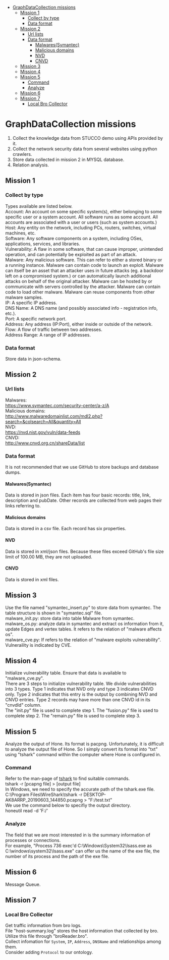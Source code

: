 <!-- TOC -->

- [GraphDataCollection missions](#graphdatacollection-missions)
    - [Mission 1](#mission-1)
        - [Collect by type](#collect-by-type)
        - [Data format](#data-format)
    - [Mission 2](#mission-2)
        - [Url lists](#url-lists)
        - [Data format](#data-format-1)
            - [Malwares(Symantec)](#malwaressymantec)
            - [Malicious domains](#malicious-domains)
            - [NVD](#nvd)
            - [CNVD](#cnvd)
    - [Mission 3](#mission-3)
    - [Mission 4](#mission-4)
    - [Mission 5](#mission-5)
        - [Command](#command)
        - [Analyze](#analyze)
    - [Mission 6](#mission-6)
    - [Mission 7](#mission-7)
        - [Local Bro Collector](#local-bro-collector)

<!-- /TOC -->
# GraphDataCollection missions
1. Collect the knowledge data from STUCCO demo using APIs provided by it.
2. Collect the network security data from several websites using python crawlers.
3. Store data collected in mission 2 in MYSQL database.
4. Relation analysis.
## Mission 1
### Collect by type
Types available are listed below.  
    Account: An account on some specific system(s), either belonging to some specific user or a system account. All software runs as some account. All accounts are associated with a user or users (such as system accounts.)  
    Host: Any entity on the network, including PCs, routers, switches, virtual machines, etc.  
    Software: Any software components on a system, including OSes, applications, services, and libraries.  
    Vulnerability: A flaw in some software, that can cause improper, unintended operation, and can potentially be exploited as part of an attack.  
    Malware: Any malicious software. This can refer to either a stored binary or a running instance. Malware can contain code to launch an exploit. Malware can itself be an asset that an attacker uses in future attacks (eg. a backdoor left on a compromised system.) or can automatically launch additional attacks on behalf of the original attacker. Malware can be hosted by or communicate with servers controlled by the attacker. Malware can contain code to load other malware. Malware can reuse components from other malware samples.  
    IP: A specific IP address.  
    DNS Name: A DNS name (and possibly associated info - registration info, etc.).  
    Port: A specific network port.  
    Address: Any address (IP:Port), either inside or outside of the network.  
    Flow: A flow of traffic between two addresses.  
    Address Range: A range of IP addresses.  
### Data format
Store data in json-schema. 
## Mission 2
### Url lists
Malwares:  
https://www.symantec.com/security-center/a-z/A  
Malicious domains:  
http://www.malwaredomainlist.com/mdl2.php?search=&colsearch=All&quantity=All  
NVD:  
https://nvd.nist.gov/vuln/data-feeds  
CNVD:  
http://www.cnvd.org.cn/shareData/list  
### Data format
It is not recommended that we use GitHub to store backups and database dumps.
#### Malwares(Symantec)
Data is stored in json files. Each item has four basic records: title, link, description and pubDate. Other records are collected from web pages their links referring to.
#### Malicious domains
Data is stored in a csv file. Each record has six properties.
#### NVD
Data is stored in xml/json files. Because these files exceed GitHub's file size limit of 100.00 MB, they are not uploaded.
#### CNVD
Data is stored in xml files.
## Mission 3
Use the file named "symantec_insert.py" to store data from symantec. The table structure is shown in "symantec.sql" file.  
malware_init.py: store data into table Malware from symantec.  
malware_os.py: analyze data in symantec and extract os information from it, update Edges and vertex tables. It refers to the relation of "malware affects os".  
malware_cve.py: If refers to the relation of "malware exploits vulnerability". Vulneraility is indicated by CVE.
## Mission 4
Initialize vulnerability table. Ensure that data is available to "malware_cve.py".  
There are 3 steps to initialize vulnerability table. We divide vulnerabilities into 3 types. Type 1 indicates that NVD only and type 3 indicates CNVD only. Type 2 indicates that this entry is the output by combining NVD and CNVD entries. Type 2 records may have more than one CNVD id in its "cnvdId" column.  
The "init.py" file is used to complete step 1. The "fusion.py" file is used to complete step 2. The "remain.py" file is used to complete step 3.  
## Mission 5
Analyze the output of Hone. Its format is pacpng. Unfortunately, it is difficult to analyze the output file of Hone. So I simply convert its format into "txt" using "tshark" command within the computer where Hone is configured in.  
### Command
Refer to the man-page of [tshark](https://www.wireshark.org/docs/man-pages/tshark.html) to find suitable commands.  
tshark -r [pcapng file] > [output file]  
In Windows, we need to specify the accurate path of the tshark.exe file.  
C:\Program Files\WireShark\tshark -r DESKTOP-AK8ARRP_20190603_144850.pcapng > "F:/test.txt"  
We use the command below to specifiy the output directory.  
honeutil read -d 'F:/'  
### Analyze
The field that we are most interested in is the summary information of processes or connections.  
For example, "Process 736 exec'd C:\Windows\System32\lsass.exe as C:\windows\system32\lsass.exe" can offer us the name of the exe file, the number of its process and the path of the exe file.  
## Mission 6
Message Queue.  
## Mission 7
### Local Bro Collector
Get traffic information from bro logs.  
File "host-summary.log" stores the host information that collected by bro.  Utilize this file through "broReader.bro".  
Collect infomation for `System`, `IP`, `Address`, `DNSName` and relationships among them.  
Consider adding `Protocol` to our ontology.  